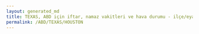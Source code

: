 ```yaml
---
layout: generated_md
title: TEXAS, ABD için iftar, namaz vakitleri ve hava durumu - ilçe/eyalet seç
permalink: /ABD/TEXAS/HOUSTON
---
```


<script type="text/javascript">
  var country = ABD;
  var city = TEXAS;
  var state = HOUSTON;
  var lat = 72;
  var lon = 21;
</script>
